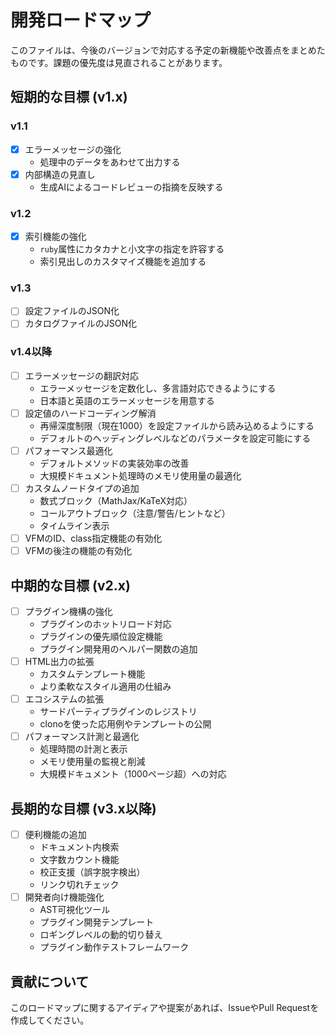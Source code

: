 # 開発ロードマップ

このファイルは、今後のバージョンで対応する予定の新機能や改善点をまとめたものです。課題の優先度は見直されることがあります。

## 短期的な目標 (v1.x)

### v1.1

- [x] エラーメッセージの強化
    - 処理中のデータをあわせて出力する
- [x] 内部構造の見直し
    - 生成AIによるコードレビューの指摘を反映する

### v1.2

- [x] 索引機能の強化
    - `ruby`属性にカタカナと小文字の指定を許容する
    - 索引見出しのカスタマイズ機能を追加する

### v1.3

- [ ] 設定ファイルのJSON化
- [ ] カタログファイルのJSON化

### v1.4以降

- [ ] エラーメッセージの翻訳対応
    - エラーメッセージを定数化し、多言語対応できるようにする
    - 日本語と英語のエラーメッセージを用意する
- [ ] 設定値のハードコーディング解消
    - 再帰深度制限（現在1000）を設定ファイルから読み込めるようにする
    - デフォルトのヘッディングレベルなどのパラメータを設定可能にする
- [ ] パフォーマンス最適化
    - デフォルトメソッドの実装効率の改善
    - 大規模ドキュメント処理時のメモリ使用量の最適化
- [ ] カスタムノードタイプの追加
    - 数式ブロック（MathJax/KaTeX対応）
    - コールアウトブロック（注意/警告/ヒントなど）
    - タイムライン表示
- [ ] VFMのID、class指定機能の有効化
- [ ] VFMの後注の機能の有効化

## 中期的な目標 (v2.x)

- [ ] プラグイン機構の強化
    - プラグインのホットリロード対応
    - プラグインの優先順位設定機能
    - プラグイン開発用のヘルパー関数の追加
- [ ] HTML出力の拡張
    - カスタムテンプレート機能
    - より柔軟なスタイル適用の仕組み
- [ ] エコシステムの拡張
    - サードパーティプラグインのレジストリ
    - clonoを使った応用例やテンプレートの公開
- [ ] パフォーマンス計測と最適化
    - 処理時間の計測と表示
    - メモリ使用量の監視と削減
    - 大規模ドキュメント（1000ページ超）への対応

## 長期的な目標 (v3.x以降)

- [ ] 便利機能の追加
    - ドキュメント内検索
    - 文字数カウント機能
    - 校正支援（誤字脱字検出）
    - リンク切れチェック
- [ ] 開発者向け機能強化
    - AST可視化ツール
    - プラグイン開発テンプレート
    - ロギングレベルの動的切り替え
    - プラグイン動作テストフレームワーク

## 貢献について

このロードマップに関するアイディアや提案があれば、IssueやPull Requestを作成してください。
